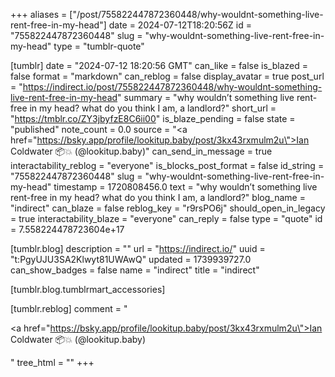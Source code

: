 +++
aliases = ["/post/755822447872360448/why-wouldnt-something-live-rent-free-in-my-head"]
date = 2024-07-12T18:20:56Z
id = "755822447872360448"
slug = "why-wouldnt-something-live-rent-free-in-my-head"
type = "tumblr-quote"

[tumblr]
date = "2024-07-12 18:20:56 GMT"
can_like = false
is_blazed = false
format = "markdown"
can_reblog = false
display_avatar = true
post_url = "https://indirect.io/post/755822447872360448/why-wouldnt-something-live-rent-free-in-my-head"
summary = "why wouldn’t something live rent-free in my head? what do you think I am, a landlord?"
short_url = "https://tmblr.co/ZY3jbyfzE8C6ii00"
is_blaze_pending = false
state = "published"
note_count = 0.0
source = "<a href=\"https://bsky.app/profile/lookitup.baby/post/3kx43rxmulm2u\">Ian Coldwater 📦💥 (@lookitup.baby)</a>"
can_send_in_message = true
interactability_reblog = "everyone"
is_blocks_post_format = false
id_string = "755822447872360448"
slug = "why-wouldnt-something-live-rent-free-in-my-head"
timestamp = 1720808456.0
text = "why wouldn’t something live rent-free in my head? what do you think I am, a landlord?"
blog_name = "indirect"
can_blaze = false
reblog_key = "r9rsPO6j"
should_open_in_legacy = true
interactability_blaze = "everyone"
can_reply = false
type = "quote"
id = 7.558224478723604e+17

[tumblr.blog]
description = ""
url = "https://indirect.io/"
uuid = "t:PgyUJU3SA2Klwyt81UWAwQ"
updated = 1739939727.0
can_show_badges = false
name = "indirect"
title = "indirect"

[tumblr.blog.tumblrmart_accessories]

[tumblr.reblog]
comment = "<p><a href=\"https://bsky.app/profile/lookitup.baby/post/3kx43rxmulm2u\">Ian Coldwater 📦💥 (@lookitup.baby)</a></p>"
tree_html = ""
+++
